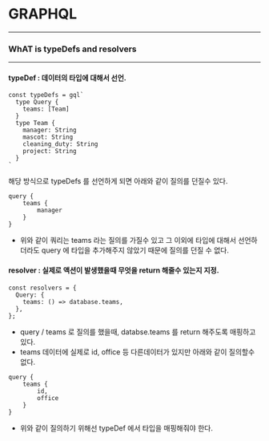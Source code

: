 # GRAPHQL

---

### WhAT is typeDefs and resolvers

---

#### typeDef : 데이터의 타입에 대해서 선언.

```
const typeDefs = gql`
  type Query {
    teams: [Team]
  }
  type Team {
    manager: String
    mascot: String
    cleaning_duty: String
    project: String
  }
`
```

해당 방식으로 typeDefs 를 선언하게 되면 아래와 같이 질의를 던질수 있다.

```
query {
    teams {
        manager
    }
}
```

- 위와 같이 쿼리는 teams 라는 질의를 가질수 있고 그 이외에 타입에 대해서 선언하더라도 query 에 타입을 추가해주지 않았기 때문에 질의를 던질 수 없다.

#### resolver : 실제로 액션이 발생했을때 무엇을 return 해줄수 있는지 지정.

```
const resolvers = {
  Query: {
    teams: () => database.teams,
  },
};
```

- query / teams 로 질의를 했을때, databse.teams 를 return 해주도록 매핑하고있다.
- teams 데이터에 실제로 id, office 등 다른데이터가 있지만 아래와 같이 질의할수 없다.

```
query {
    teams {
        id,
        office
    }
}
```

- 위와 같이 질의하기 위해선 typeDef 에서 타입을 매핑해줘야 한다.
